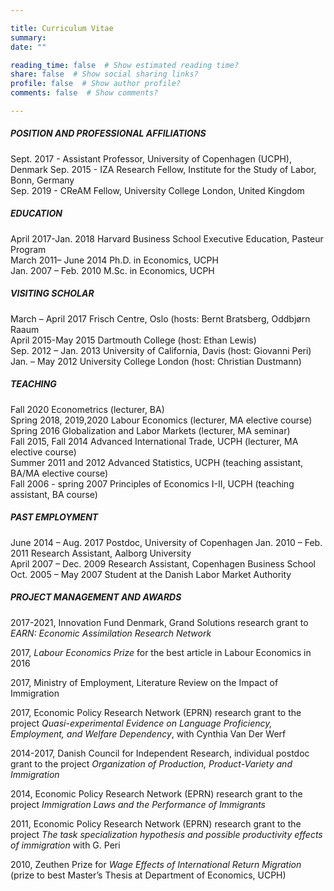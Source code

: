 ```yaml
---

title: Curriculum Vitae
summary: 
date: ""

reading_time: false  # Show estimated reading time?
share: false  # Show social sharing links?
profile: false  # Show author profile?
comments: false  # Show comments?

---
```


##### POSITION AND PROFESSIONAL AFFILIATIONS

Sept. 2017 - Assistant Professor, University of Copenhagen (UCPH), Denmark 
Sep. 2015 -  IZA Research Fellow, Institute for the Study of Labor, Bonn, Germany  
Sep. 2019 -  CReAM Fellow, University College London, United Kingdom 

##### EDUCATION 

April 2017-Jan. 2018    Harvard Business School Executive Education, Pasteur Program   
March 2011– June 2014   Ph.D. in Economics, UCPH   
Jan. 2007 – Feb. 2010   M.Sc. in Economics, UCPH  

##### VISITING SCHOLAR  

March – April 2017      Frisch Centre, Oslo (hosts: Bernt Bratsberg, Oddbjørn Raaum   
April 2015-May 2015     Dartmouth College (host: Ethan Lewis)   
Sep. 2012 – Jan. 2013   University of California, Davis (host: Giovanni Peri)   
Jan. – May 2012         University College London (host: Christian Dustmann) 

##### TEACHING   

Fall 2020               Econometrics (lecturer, BA)   
Spring 2018, 2019,2020  Labour Economics (lecturer, MA elective course)   
Spring 2016             Globalization and Labor Markets (lecturer, MA seminar)   
Fall 2015, Fall 2014    Advanced International Trade, UCPH (lecturer, MA elective course)   
Summer 2011 and 2012    Advanced Statistics, UCPH  (teaching assistant, BA/MA elective course)   
Fall 2006 - spring 2007 Principles of Economics I-II, UCPH (teaching assistant, BA course) 


##### PAST EMPLOYMENT    
June 2014 – Aug. 2017  Postdoc, University of Copenhagen 
Jan. 2010 – Feb. 2011  Research Assistant, Aalborg University  
April 2007 – Dec. 2009 Research Assistant, Copenhagen Business School    
Oct. 2005 – May 2007   Student at the Danish Labor Market Authority 

##### PROJECT MANAGEMENT AND AWARDS

2017-2021, Innovation Fund Denmark, Grand Solutions research grant to *EARN: Economic Assimilation Research Network*

2017, *Labour Economics Prize* for the best article in Labour Economics in 2016 

2017, Ministry of Employment, Literature Review on the Impact of Immigration 

2017, Economic Policy Research Network (EPRN) research grant to the project *Quasi-experimental Evidence on Language Proficiency, Employment, and Welfare Dependency*, with Cynthia Van Der Werf

2014-2017, Danish Council for Independent Research, individual postdoc grant to the project *Organization of Production, Product-Variety and Immigration*

2014, Economic Policy Research Network (EPRN) research grant to the project *Immigration Laws and the Performance of Immigrants*

2011, Economic Policy Research Network (EPRN) research grant to the project *The task specialization hypothesis and possible productivity effects of immigration* with G. Peri

2010, Zeuthen Prize for *Wage Effects of International Return Migration* (prize to best Master’s Thesis at Department of Economics, UCPH)




  
